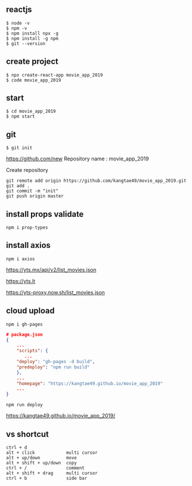 reactjs
---
```
$ node -v
$ npm -v
$ npm install npx -g
$ npm install -g npm
$ git --version
```

create project
---
```
$ npx create-react-app movie_app_2019
$ code movie_app_2019
```
start
---
```
$ cd movie_app_2019
$ npm start
```

git
---
```
$ git init
```
https://github.com/new
Repository name : movie_app_2019

Create repository

```
git remote add origin https://github.com/kangtae49/movie_app_2019.git
git add .
git commit -m "init"
git push origin master
```

install props validate
---
```
npm i prop-types
```

install axios
---
```
npm i axios
```

https://yts.mx/api/v2/list_movies.json

https://yts.lt

https://yts-proxy.now.sh/list_movies.json


cloud upload
---
```
npm i gh-pages
```
``` json
# package.json
{
    ...
    "scripts": {
       ...
    "deploy": "gh-pages -d build",
    "predeploy": "npm run build"
    },
    ...
    "homepage": "https://kangtae49.github.io/movie_app_2019"
    ...
}
```

```
npm run deploy
```

https://kangtae49.github.io/movie_app_2019/




vs shortcut
---
```
ctrl + d
alt + click            multi cursor
alt + up/down          move
alt + shift + up/down  copy
ctrl + /               comment
alt + shift + drag     multi cursor
ctrl + b               side bar
```